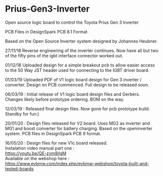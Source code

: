 # Prius-Gen3-Inverter
Open source logic board to control the Toyota Prius Gen 3 Inverter

PCB Files in DesignSpark PCB 8.1 Format

Based on the Open Source Inverter system designed by Johannes Heubner.


27/11/18 Reverse engineering of the inverter continues. Now have all but two of the fifty pins of the igbt interface connector worked out.


01/12/18 Uploaded design for a simple breakout pcb to allow easier access to the 50 Way JST header used for connecting to the IGBT driver board.


01/03/19 Uploaded PDF of V1 logic board design for Gen 3 inverter / converter. Design on PCB commenced. Full design to be released soon.


06/03/19 : Initial release of V1 logic board design files and Gerbers. Changes likely before prototype ordering. BOM on the way.


12/03/19 : Released final design files. Now gone for pcb prototype build. Standby for fun:)

20/01/20 : Design files released for V2 board. Uses MG2 as inverter and MG1 and boost converter for battery charging. Based on the openinverter system. PCB files in DesignSpark PCB 9 format.

16/05/20 : Design files for new V1c board released.
<br>
Instalation video manual part one :
<br>
https://youtu.be/QE-zym8iIgM
<br>
Available on the webshop here :
<br>
https://www.evbmw.com/index.php/evbmw-webshop/toyota-built-and-tested-boards
